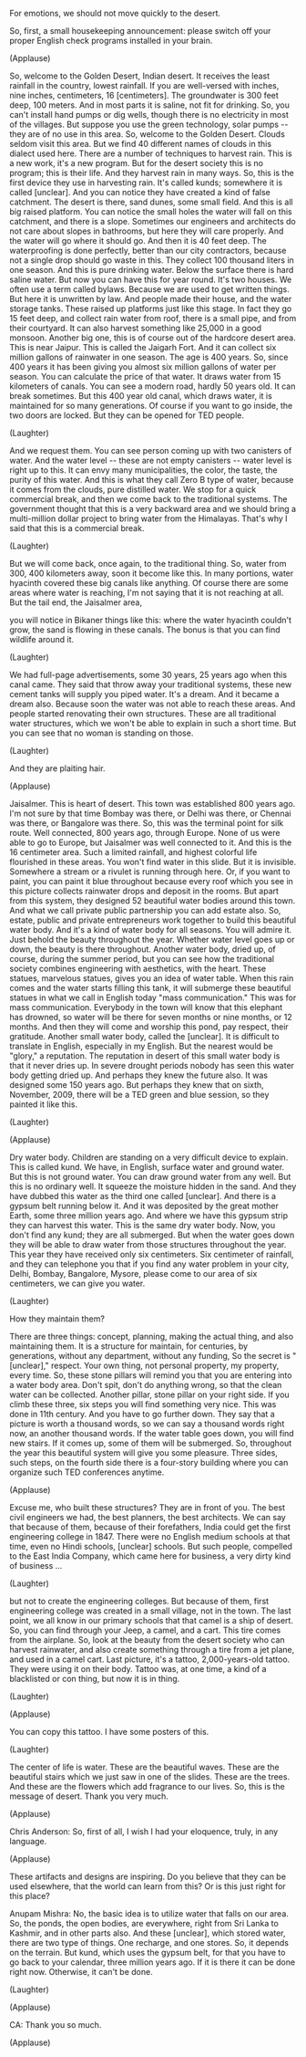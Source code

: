 
For emotions, we should not move quickly to the desert.

So, first, a small housekeeping announcement:
please switch off your
proper English check programs
installed in your brain.

(Applause)

So, welcome to the Golden Desert, Indian desert.
It receives the least rainfall in the country,
lowest rainfall.
If you are well-versed with inches, nine inches,
centimeters, 16 [centimeters].
The groundwater is 300 feet deep, 100 meters.
And in most parts it is saline, not fit for drinking.
So, you can&#39;t install hand pumps or dig wells,
though there is no electricity in most of the villages.
But suppose you use the green technology, solar pumps --
they are of no use in this area.
So, welcome to the Golden Desert.
Clouds seldom visit this area.
But we find 40 different names of clouds in this dialect used here.
There are a number of techniques to harvest rain.
This is a new work, it&#39;s a new program.
But for the desert society
this is no program; this is their life.
And they harvest rain in many ways.
So, this is the first device they use
in harvesting rain.
It&#39;s called kunds; somewhere it is called [unclear].
And you can notice they have created
a kind of false catchment.
The desert is there, sand dunes, some small field.
And this is all big raised platform.
You can notice the small holes
the water will fall on this catchment,
and there is a slope.
Sometimes our engineers and architects
do not care about slopes in bathrooms,
but here they will care properly.
And the water will go where it should go.
And then it is 40 feet deep.
The waterproofing is done perfectly,
better than our city contractors,
because not a single drop should go waste in this.
They collect 100 thousand liters in one season.
And this is pure drinking water.
Below the surface there is hard saline water.
But now you can have this for year round.
It&#39;s two houses.
We often use a term called bylaws.
Because we are used to get written things.
But here it is unwritten by law.
And people made their house,
and the water storage tanks.
These raised up platforms just like this stage.
In fact they go 15 feet deep,
and collect rain water from roof,
there is a small pipe, and from their courtyard.
It can also harvest something like 25,000 in a good monsoon.
Another big one,
this is of course out of the hardcore desert area.
This is near Jaipur. This is called the Jaigarh Fort.
And it can collect six million gallons of rainwater in one season.
The age is 400 years.
So, since 400 years it has been giving you
almost six million gallons of water per season.
You can calculate the price of that water.
It draws water from 15 kilometers of canals.
You can see a modern road, hardly 50 years old.
It can break sometimes.
But this 400 year old canal, which draws water,
it is maintained for so many generations.
Of course if you want to go inside, the two doors are locked.
But they can be opened for TED people.

(Laughter)

And we request them.
You can see person coming up with
two canisters of water.
And the water level -- these are not empty canisters --
water level is right up to this.
It can envy many municipalities,
the color, the taste, the purity of this water.
And this is what they call Zero B type of water,
because it comes from the clouds,
pure distilled water.
We stop for a quick commercial break,
and then we come back to the traditional systems.
The government thought that this is a very
backward area and we should bring
a multi-million dollar project
to bring water from the Himalayas.
That&#39;s why I said that this is a commercial break.

(Laughter)

But we will come back, once again,
to the traditional thing.
So, water from 300, 400 kilometers away,
soon it become like this.
In many portions, water hyacinth
covered these big canals like anything.
Of course there are some areas where water is reaching,
I&#39;m not saying that it is not reaching at all.
But the tail end, the Jaisalmer area,

you will notice in Bikaner things like this:
where the water hyacinth couldn&#39;t grow,
the sand is flowing in these canals.
The bonus is that you can find wildlife around it.

(Laughter)

We had full-page advertisements,
some 30 years, 25 years ago when this canal came.
They said that throw away your traditional systems,
these new cement tanks will supply you piped water.
It&#39;s a dream. And it became a dream also.
Because soon the water was not able to reach these areas.
And people started renovating their own structures.
These are all traditional water structures,
which we won&#39;t be able to explain in such a short time.
But you can see that no woman is standing on those.

(Laughter)

And they are plaiting hair.

(Applause)

Jaisalmer. This is heart of desert.
This town was established 800 years ago.
I&#39;m not sure by that time
Bombay was there, or Delhi was there,
or Chennai was there, or Bangalore was there.
So, this was the terminal point for silk route.
Well connected, 800 years ago, through Europe.
None of us were able to go to Europe,
but Jaisalmer was well connected to it.
And this is the 16 centimeter area.
Such a limited rainfall,
and highest colorful life flourished in these areas.
You won&#39;t find water in this slide.
But it is invisible.
Somewhere a stream or a rivulet
is running through here.
Or, if you want to paint, you can paint it blue throughout
because every roof which you see in this picture
collects rainwater drops
and deposit in the rooms.
But apart from this system,
they designed 52 beautiful water bodies around this town.
And what we call private public partnership
you can add estate also.
So, estate, public and private entrepreneurs
work together to build this beautiful water body.
And it&#39;s a kind of water body for all seasons.
You will admire it. Just behold the beauty throughout the year.
Whether water level goes up or down,
the beauty is there throughout.
Another water body, dried up, of course,
during the summer period,
but you can see how the traditional society
combines engineering with aesthetics, with the heart.
These statues, marvelous statues,
gives you an idea of water table.
When this rain comes and the water starts filling this tank,
it will submerge these beautiful statues
in what we call in English today &quot;mass communication.&quot;
This was for mass communication.
Everybody in the town will know that this elephant has drowned,
so water will be there for seven months or nine months,
or 12 months.
And then they will come and worship this pond,
pay respect, their gratitude.
Another small water body, called the [unclear].
It is difficult to translate in English,
especially in my English.
But the nearest would be &quot;glory,&quot; a reputation.
The reputation in desert of this small water body is
that it never dries up.
In severe drought periods
nobody has seen this water body
getting dried up.
And perhaps they knew the future also.
It was designed some 150 years ago.
But perhaps they knew that on sixth, November, 2009,
there will be a TED green and blue session,
so they painted it like this.

(Laughter)


(Applause)

Dry water body. Children are standing on
a very difficult device to explain.
This is called kund. We have, in English, surface water and ground water.
But this is not ground water.
You can draw ground water from any well.
But this is no ordinary well.
It squeeze the moisture
hidden in the sand.
And they have dubbed this water as the third one called [unclear].
And there is a gypsum belt running below it.
And it was deposited by the great mother Earth,
some three million years ago.
And where we have this gypsum strip
they can harvest this water.
This is the same dry water body.
Now, you don&#39;t find any kund;
they are all submerged.
But when the water goes down they will be able
to draw water from those structures throughout the year.
This year they have received only six centimeters.
Six centimeter of rainfall,
and they can telephone you
that if you find any water problem in your city,
Delhi, Bombay, Bangalore, Mysore,
please come to our area of six centimeters, we can give you water.

(Laughter)

How they maintain them?

There are three things: concept, planning,
making the actual thing, and also maintaining them.
It is a structure for maintain,
for centuries, by generations, without any department,
without any funding,
So the secret is &quot;[unclear],&quot; respect.
Your own thing, not personal property,
my property, every time.
So, these stone pillars
will remind you that you are entering into a water body area.
Don&#39;t spit, don&#39;t do anything wrong,
so that the clean water can be collected.
Another pillar, stone pillar on your right side.
If you climb these three, six steps
you will find something very nice.
This was done in 11th century.
And you have to go further down.
They say that a picture is worth a thousand words,
so we can say a thousand words right now,
an another thousand words.
If the water table goes down,
you will find new stairs.
If it comes up, some of them will be submerged.
So, throughout the year
this beautiful system will give you some pleasure.
Three sides, such steps, on the fourth side
there is a four-story building
where you can organize such TED conferences anytime.

(Applause)

Excuse me, who built these structures?
They are in front of you.
The best civil engineers we had, the best planners,
the best architects.
We can say that because of them,
because of their forefathers,
India could get the first engineering college
in 1847.
There were no English medium schools at that time,
even no Hindi schools, [unclear] schools.
But such people, compelled to the East India Company,
which came here for business, a very dirty kind of business ...

(Laughter)

but not to create the engineering colleges.
But because of them, first engineering college was created
in a small village, not in the town.
The last point, we all know in our primary schools that
that camel is a ship of desert.
So, you can find through your Jeep,
a camel, and a cart.
This tire comes from the airplane.
So, look at the beauty from the desert society
who can harvest rainwater,
and also create something
through a tire from a jet plane,
and used in a camel cart.
Last picture, it&#39;s a tattoo,
2,000-years-old tattoo.
They were using it on their body.
Tattoo was, at one time,
a kind of a blacklisted
or con thing, but now it is in thing.

(Laughter)


(Applause)

You can copy this tattoo. I have some posters of this.

(Laughter)

The center of life is water.
These are the beautiful waves.
These are the beautiful stairs
which we just saw in one of the slides.
These are the trees.
And these are the flowers which
add fragrance to our lives.
So, this is the message of desert.
Thank you very much.

(Applause)


Chris Anderson: So, first of all, I wish I had your eloquence, truly, in any language.

(Applause)

These artifacts and designs are inspiring.
Do you believe that they can be used elsewhere,
that the world can learn from this?
Or is this just right for this place?

Anupam Mishra: No, the basic idea is to
utilize water that falls on our area.
So, the ponds, the open bodies, are everywhere,
right from Sri Lanka to Kashmir, and in other parts also.
And these [unclear], which stored water,
there are two type of things.
One recharge, and one stores.
So, it depends on the terrain.
But kund, which uses the gypsum belt,
for that you have to go back to your calendar,
three million years ago.
If it is there it can be done right now.
Otherwise, it can&#39;t be done.

(Laughter)


(Applause)


CA: Thank you so much.

(Applause)

